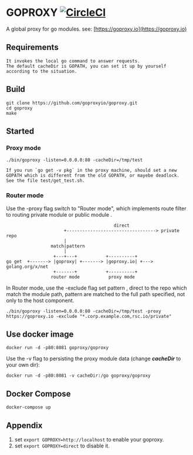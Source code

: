 
# GOPROXY [![CircleCI](https://circleci.com/gh/goproxyio/goproxy.svg?style=svg)](https://circleci.com/gh/goproxyio/goproxy)

A global proxy for go modules. see: [https://goproxy.io](https://goproxy.io)

## Requirements
    It invokes the local go command to answer requests.
    The default cacheDir is GOPATH, you can set it up by yourself according to the situation.

## Build
    git clone https://github.com/goproxyio/goproxy.git
    cd goproxy
    make

## Started


### Proxy mode    
    
    ./bin/goproxy -listen=0.0.0.0:80 -cacheDir=/tmp/test

    If you run `go get -v pkg` in the proxy machine, should set a new GOPATH which is different from the old GOPATH, or mayebe deadlock.
    See the file test/get_test.sh.

### Router mode    

Use the -proxy flag switch to "Router mode", which 
implements route filter to routing private module 
or public module .

```
                                         direct
                      +----------------------------------> private repo
                      |
                 match|pattern
                      |
                  +---+---+           +----------+
go get  +-------> |goproxy| +-------> |goproxy.io| +---> golang.org/x/net
                  +-------+           +----------+
                 router mode           proxy mode
```

In Router mode, use the -exclude flag set pattern , direct to the repo which 
match the module path, pattern are matched to the full path specified, not only 
to the host component.

    ./bin/goproxy -listen=0.0.0.0:80 -cacheDir=/tmp/test -proxy https://goproxy.io -exclude "*.corp.example.com,rsc.io/private"

## Use docker image

    docker run -d -p80:8081 goproxy/goproxy

Use the -v flag to persisting the proxy module data (change ___cacheDir___ to your own dir):

    docker run -d -p80:8081 -v cacheDir:/go goproxy/goproxy

## Docker Compose

    docker-compose up

## Appendix

1. set `export GOPROXY=http://localhost` to enable your goproxy.
2. set `export GOPROXY=direct` to disable it.
